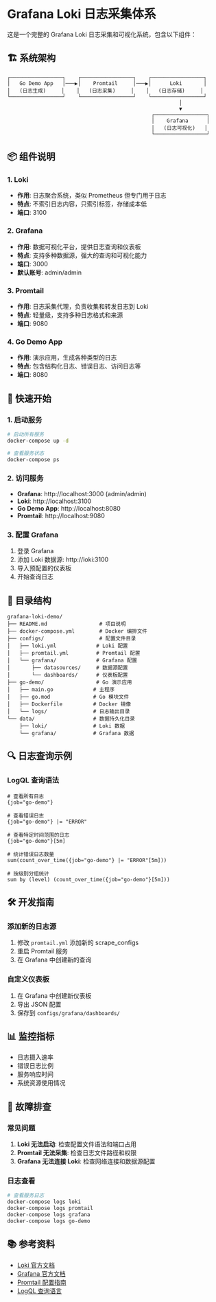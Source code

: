 # Grafana Loki 日志采集体系

这是一个完整的 Grafana Loki 日志采集和可视化系统，包含以下组件：

## 🏗️ 系统架构

```
┌─────────────────┐    ┌─────────────────┐    ┌─────────────────┐
│   Go Demo App   │───▶│    Promtail     │───▶│      Loki       │
│   (日志生成)     │    │   (日志采集)     │    │   (日志存储)     │
└─────────────────┘    └─────────────────┘    └─────────────────┘
                                                        │
                                                        ▼
                                               ┌─────────────────┐
                                               │    Grafana      │
                                               │   (日志可视化)   │
                                               └─────────────────┘
```

## 📦 组件说明

### 1. Loki
- **作用**: 日志聚合系统，类似 Prometheus 但专门用于日志
- **特点**: 不索引日志内容，只索引标签，存储成本低
- **端口**: 3100

### 2. Grafana
- **作用**: 数据可视化平台，提供日志查询和仪表板
- **特点**: 支持多种数据源，强大的查询和可视化能力
- **端口**: 3000
- **默认账号**: admin/admin

### 3. Promtail
- **作用**: 日志采集代理，负责收集和转发日志到 Loki
- **特点**: 轻量级，支持多种日志格式和来源
- **端口**: 9080

### 4. Go Demo App
- **作用**: 演示应用，生成各种类型的日志
- **特点**: 包含结构化日志、错误日志、访问日志等
- **端口**: 8080

## 🚀 快速开始

### 1. 启动服务
```bash
# 启动所有服务
docker-compose up -d

# 查看服务状态
docker-compose ps
```

### 2. 访问服务
- **Grafana**: http://localhost:3000 (admin/admin)
- **Loki**: http://localhost:3100
- **Go Demo App**: http://localhost:8080
- **Promtail**: http://localhost:9080

### 3. 配置 Grafana
1. 登录 Grafana
2. 添加 Loki 数据源: http://loki:3100
3. 导入预配置的仪表板
4. 开始查询日志

## 📁 目录结构

```
grafana-loki-demo/
├── README.md                 # 项目说明
├── docker-compose.yml        # Docker 编排文件
├── configs/                  # 配置文件目录
│   ├── loki.yml             # Loki 配置
│   ├── promtail.yml         # Promtail 配置
│   └── grafana/             # Grafana 配置
│       ├── datasources/     # 数据源配置
│       └── dashboards/      # 仪表板配置
├── go-demo/                 # Go 演示应用
│   ├── main.go             # 主程序
│   ├── go.mod              # Go 模块文件
│   ├── Dockerfile          # Docker 镜像
│   └── logs/               # 日志输出目录
└── data/                   # 数据持久化目录
    ├── loki/               # Loki 数据
    └── grafana/            # Grafana 数据
```

## 🔍 日志查询示例

### LogQL 查询语法
```logql
# 查看所有日志
{job="go-demo"}

# 查看错误日志
{job="go-demo"} |= "ERROR"

# 查看特定时间范围的日志
{job="go-demo"}[5m]

# 统计错误日志数量
sum(count_over_time({job="go-demo"} |= "ERROR"[5m]))

# 按级别分组统计
sum by (level) (count_over_time({job="go-demo"}[5m]))
```

## 🛠️ 开发指南

### 添加新的日志源
1. 修改 `promtail.yml` 添加新的 scrape_configs
2. 重启 Promtail 服务
3. 在 Grafana 中创建新的查询

### 自定义仪表板
1. 在 Grafana 中创建新仪表板
2. 导出 JSON 配置
3. 保存到 `configs/grafana/dashboards/`

## 📊 监控指标

- 日志摄入速率
- 错误日志比例
- 服务响应时间
- 系统资源使用情况

## 🔧 故障排查

### 常见问题
1. **Loki 无法启动**: 检查配置文件语法和端口占用
2. **Promtail 无法采集**: 检查日志文件路径和权限
3. **Grafana 无法连接 Loki**: 检查网络连接和数据源配置

### 日志查看
```bash
# 查看服务日志
docker-compose logs loki
docker-compose logs promtail
docker-compose logs grafana
docker-compose logs go-demo
```

## 📚 参考资料

- [Loki 官方文档](https://grafana.com/docs/loki/)
- [Grafana 官方文档](https://grafana.com/docs/grafana/)
- [Promtail 配置指南](https://grafana.com/docs/loki/latest/clients/promtail/)
- [LogQL 查询语言](https://grafana.com/docs/loki/latest/logql/)